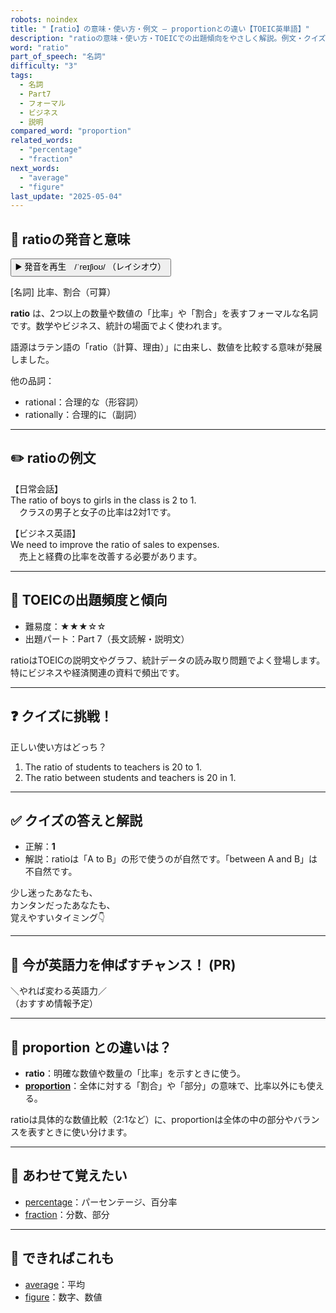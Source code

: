 ```yaml
---
robots: noindex
title: "【ratio】の意味・使い方・例文 ― proportionとの違い【TOEIC英単語】"
description: "ratioの意味・使い方・TOEICでの出題傾向をやさしく解説。例文・クイズ付きでproportionとの違いもわかりやすく学べます。"
word: "ratio"
part_of_speech: "名詞"
difficulty: "3"
tags:
  - 名詞
  - Part7
  - フォーマル
  - ビジネス
  - 説明
compared_word: "proportion"
related_words:
  - "percentage"
  - "fraction"
next_words:
  - "average"
  - "figure"
last_update: "2025-05-04"
---
```


## 🔰 ratioの発音と意味

<button class="play-audio" onclick="playTTS('ratio')">
  <span class="play-audio-main">
    ▶️ 発音を再生　/ˈreɪʃioʊ/
  </span>
  <span class="play-audio-sub">
    （レイシオウ）
  </span>
</button>

[名詞] 比率、割合（可算）

**ratio** は、2つ以上の数量や数値の「比率」や「割合」を表すフォーマルな名詞です。数学やビジネス、統計の場面でよく使われます。

語源はラテン語の「ratio（計算、理由）」に由来し、数値を比較する意味が発展しました。

他の品詞：  
- rational：合理的な（形容詞）
- rationally：合理的に（副詞）

---

## ✏️ ratioの例文

【日常会話】  
The ratio of boys to girls in the class is 2 to 1.  
　クラスの男子と女子の比率は2対1です。

【ビジネス英語】  
We need to improve the ratio of sales to expenses.  
　売上と経費の比率を改善する必要があります。

---

## 🎯 TOEICの出題頻度と傾向

- 難易度：★★★☆☆
- 出題パート：Part 7（長文読解・説明文）

ratioはTOEICの説明文やグラフ、統計データの読み取り問題でよく登場します。特にビジネスや経済関連の資料で頻出です。

---

## ❓ クイズに挑戦！

正しい使い方はどっち？

1. The ratio of students to teachers is 20 to 1.  
2. The ratio between students and teachers is 20 in 1.

---

## ✅ クイズの答えと解説

- 正解：**1**
- 解説：ratioは「A to B」の形で使うのが自然です。「between A and B」は不自然です。

少し迷ったあなたも、  
カンタンだったあなたも、  
覚えやすいタイミング👇️

---

## 🚀 今が英語力を伸ばすチャンス！ (PR)

<div class="info-center">
＼やれば変わる英語力／<br>  
（おすすめ情報予定）
</div>

---

## 🤔  proportion との違いは？

- **ratio**：明確な数値や数量の「比率」を示すときに使う。
- **[proportion](/word/proportion/)**：全体に対する「割合」や「部分」の意味で、比率以外にも使える。

ratioは具体的な数値比較（2:1など）に、proportionは全体の中の部分やバランスを表すときに使い分けます。

---

## 🧩 あわせて覚えたい

- [percentage](/word/percentage/)：パーセンテージ、百分率
- [fraction](/word/fraction/)：分数、部分

---

## 📖 できればこれも

- [average](/word/average/)：平均
- [figure](/word/figure/)：数字、数値

<!-- cvid: aid31_bid28 -->
